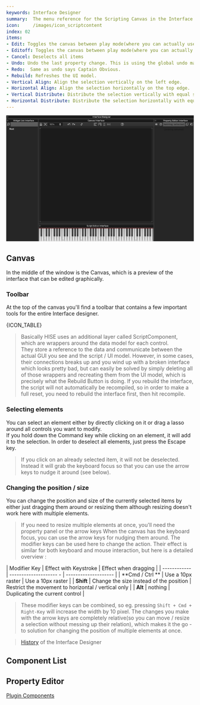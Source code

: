```yaml
---
keywords: Interface Designer
summary:  The menu reference for the Scripting Canvas in the Interface Editor
icon:     /images/icon_scriptcontent
index: 02
items:	
- Edit: Toggles the canvas between play mode(where you can actually use the Components) and edit mode where you can edit them and drag them around.
- Editoff: Toggles the canvas between play mode(where you can actually use the Components) and edit mode where you can edit them and drag them around.
- Cancel: Deselects all items
- Undo: Undo the last property change. This is using the global undo manager, so it also undoes drag operations in the Component List or property changes in the Property Editor. 
- Redo:  Same as undo says Captain Obvious. 
- Rebuild: Refreshes the UI model. 
- Vertical Align: Align the selection vertically on the left edge. 
- Horizontal Align: Align the selection horizontally on the top edge. 
- Vertical Distribute: Distribute the selection vertically with equal space. 
- Horizontal Distribute: Distribute the selection horizontally with equal space. 
---
```


![interfacedesigner](images/custom/interface-designer.png)

## Canvas

In the middle of the window is the Canvas, which is a preview of the interface that can be edited graphically.
### Toolbar
At the top of the canvas you'll find a toolbar that contains a few important tools for the entire Interface designer.

{ICON_TABLE}

> Basically HISE uses an additional layer called ScriptComponent, which are wrappers around the data model for each control.  
	They store a reference to the data and communicate between the actual GUI you see and the script / UI model.
	However, in some cases, their connections breaks up and you wind up with a broken interface which looks pretty bad, but can easily be solved by simply deleting all of those wrappers and recreating them from the UI model, which is precisely what the Rebuild Button is doing.
	If you rebuild the interface, the script will not automatically be recompiled, so in order to make a full reset, you need to rebuild the interface first, then hit recompile.

### Selecting elements
You can select an element either by directly clicking on it or drag a lasso around all controls you want to modify.  
If you hold down the Command key while clicking on an element, it will add it to the selection. In order to deselect all elements, just press the Escape key.

> If you click on an already selected item, it will not be deselected. Instead it will grab the keyboard focus so that you can use the arrow keys to nudge it around (see below).

### Changing the position / size
You can change the position and size of the currently selected items by either just dragging them around or resizing them although resizing doesn't work here with multiple elements.
> If you need to resize multiple elements at once, you'll need the property panel or the arrow keys
When the canvas has the keyboard focus, you can use the arrow keys for nudging them around. The modifier keys can be used here to change the action. Their effect is similar for both keyboard and mouse interaction, but here is a detailed overview :

| Modifier Key | Effect with Keystroke | Effect when dragging |
| ------------ | -------------------- - | -------------------- |
| **Cmd / Ctrl ** | Use a 10px raster | Use a 10px raster |
| **Shift** | Change the size instead of the position | Restrict the movement to horizontal / vertical only |
| **Alt** | nothing | Duplicating the current control |

> These modifier keys can be combined, so eg. pressing `Shift + Cmd + Right-Key` will increase the width by 10 pixel.
The changes you make with the arrow keys are completely relative(so you can move / resize a selection without messing up their relation), which makes it the go - to solution for changing the position of multiple elements at once.

> [History](https://github.com/christophhart/hise_documentation/blob/master/NewInterfaceDesigner.md) of the Interface Designer 


## Component List


## Property Editor

[Plugin Components](/ui-components/plugin-components)